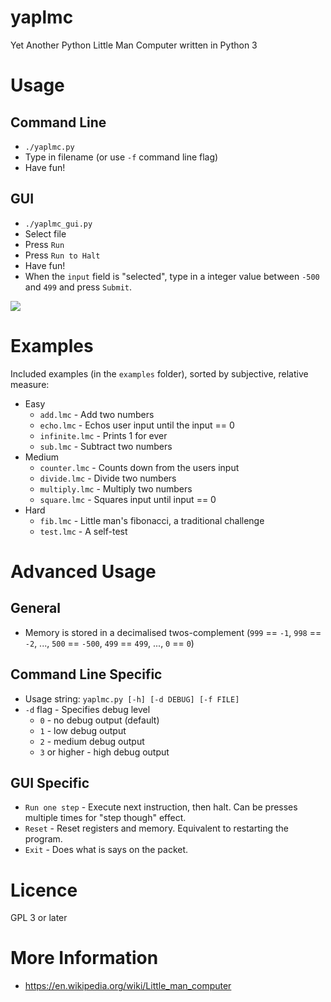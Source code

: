 yaplmc
=====

Yet Another Python Little Man Computer written in Python 3

Usage
=====

Command Line
------------

 - `./yaplmc.py`
 - Type in filename (or use `-f` command line flag)
 - Have fun!

GUI
---

 - `./yaplmc_gui.py`
 - Select file
 - Press `Run`
 - Press `Run to Halt`
 - Have fun!
 - When the `input` field is "selected", type in a integer value between `-500` and `499` and press `Submit`.

![](https://github.com/matsjoyce/yaplmc/blob/master/screenshots/screenshot.png)

Examples
========

Included examples (in the `examples` folder), sorted by subjective, relative measure:

 - Easy
   - `add.lmc` - Add two numbers
   - `echo.lmc` - Echos user input until the input == 0
   - `infinite.lmc` - Prints 1 for ever
   - `sub.lmc` - Subtract two numbers
 - Medium
   - `counter.lmc` - Counts down from the users input
   - `divide.lmc` - Divide two numbers
   - `multiply.lmc` - Multiply two numbers
   - `square.lmc` - Squares input until input == 0
 - Hard
   - `fib.lmc` - Little man's fibonacci, a traditional challenge
   - `test.lmc` - A self-test

Advanced Usage
==============

General
-------

 - Memory is stored in a decimalised twos-complement (`999` == `-1`, `998` == `-2`, ..., `500` == `-500`, `499` == `499`, ..., `0` == `0`)

Command Line Specific
---------------------

 - Usage string: `yaplmc.py [-h] [-d DEBUG] [-f FILE]`
 - `-d` flag - Specifies debug level
   - `0` - no debug output (default)
   - `1` - low debug output
   - `2` - medium debug output
   - `3` or higher - high debug output
 
GUI Specific
------------

 - `Run one step` -  Execute next instruction, then halt. Can be presses multiple times for "step though" effect.
 - `Reset` - Reset registers and memory. Equivalent to restarting the program.
 - `Exit` - Does what is says on the packet.

Licence
=======

GPL 3 or later

More Information
===============

 - https://en.wikipedia.org/wiki/Little_man_computer
